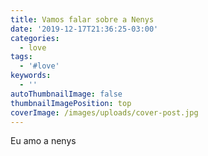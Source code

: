 ```yaml
---
title: Vamos falar sobre a Nenys
date: '2019-12-17T21:36:25-03:00'
categories:
  - love
tags:
  - '#love'
keywords:
  - ''
autoThumbnailImage: false
thumbnailImagePosition: top
coverImage: /images/uploads/cover-post.jpg
---
```

Eu amo a nenys
